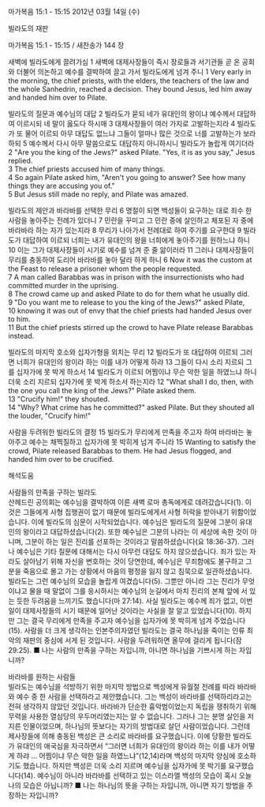 마가복음 15:1 - 15:15 
2012년 03월 14일 (수)

빌라도의 재판



마가복음 15:1 - 15:15 / 새찬송가 144 장


새벽에 빌라도에게 끌려가심
1 새벽에 대제사장들이 즉시 장로들과 서기관들 곧 온 공회와 더불어 의논하고 예수를 결박하여 끌고 가서 빌라도에게 넘겨 주니
1 Very early in the morning, the chief priests, with the elders, the teachers of the law and the whole Sanhedrin, reached a decision. They bound Jesus, led him away and handed him over to Pilate.   

빌라도의 질문과 예수님의 대답
2 빌라도가 묻되 네가 유대인의 왕이냐 예수께서 대답하여 이르시되 네 말이 옳도다 하시매 3 대제사장들이 여러 가지로 고발하는지라 4 빌라도가 또 물어 이르되 아무 대답도 없느냐 그들이 얼마나 많은 것으로 너를 고발하는가 보라 하되 5 예수께서 다시 아무 말씀으로도 대답하지 아니하시니 빌라도가 놀랍게 여기더라
2 "Are you the king of the Jews?" asked Pilate. "Yes, it is as you say," Jesus replied.   
3 The chief priests accused him of many things.   
4 So again Pilate asked him, "Aren't you going to answer? See how many things they are accusing you of."   
5 But Jesus still made no reply, and Pilate was amazed.   

빌라도의 제안과 바라바를 선택한 무리
6 명절이 되면 백성들이 요구하는 대로 죄수 한 사람을 놓아주는 전례가 있더니 7 민란을 꾸미고 그 민란 중에 살인하고 체포된 자 중에 바라바라 하는 자가 있는지라 8 무리가 나아가서 전례대로 하여 주기를 요구한대 9 빌라도가 대답하여 이르되 너희는 내가 유대인의 왕을 너희에게 놓아주기를 원하느냐 하니 10 이는 그가 대제사장들이 시기로 예수를 넘겨 준 줄 앎이러라 11 그러나 대제사장들이 무리를 충동하여 도리어 바라바를 놓아 달라 하게 하니
6 Now it was the custom at the Feast to release a prisoner whom the people requested.   
7 A man called Barabbas was in prison with the insurrectionists who had committed murder in the uprising.   
8 The crowd came up and asked Pilate to do for them what he usually did.   
9 "Do you want me to release to you the king of the Jews?" asked Pilate,   
10 knowing it was out of envy that the chief priests had handed Jesus over to him.   
11 But the chief priests stirred up the crowd to have Pilate release Barabbas instead.   

빌라도의 마지막 호소와 십자가형을 외치는 무리
12 빌라도가 또 대답하여 이르되 그러면 너희가 유대인의 왕이라 하는 이를 내가 어떻게 하랴 13 그들이 다시 소리 지르되 그를 십자가에 못 박게 하소서 14 빌라도가 이르되 어찜이냐 무슨 악한 일을 하였느냐 하니 더욱 소리 지르되 십자가에 못 박게 하소서 하는지라
12 "What shall I do, then, with the one you call the king of the Jews?" Pilate asked them.   
13 "Crucify him!" they shouted.   
14 "Why? What crime has he committed?" asked Pilate. But they shouted all the louder, "Crucify him!"   


사람을 두려워한 빌라도의 결정
15 빌라도가 무리에게 만족을 주고자 하여 바라바는 놓아주고 예수는 채찍질하고 십자가에 못 박히게 넘겨 주니라
15 Wanting to satisfy the crowd, Pilate released Barabbas to them. He had Jesus flogged, and handed him over to be crucified.

해석도움





사람들의 만족을 구하는 빌라도  
산헤드린 공의회는 예수님을 결박하여 이른 새벽 로마 총독에게로 데려갔습니다(1). 이것은 그들에게 사형 집행권이 없기 때문에 빌라도에게서 사형 허락을 받아내기 위함이었습니다. 이에 빌라도의 심문이 시작되었습니다. 예수님은 빌라도의 질문에 그분이 유대인의 왕이라고 대답하셨습니다(2). 또한 예수님은 그분의 나라는 이 세상에 속한 것이 아니며, 그분이 하는 일은 진리를 선포하는 것이라고 말씀하셨습니다(요 18:36-37). 그러나 예수님은 기타 질문에 대해서는 다시 아무런 대답도 하지 않으셨습니다. 죄가 있는 자라도 살아남기 위해 자신을 변호하는 것이 당연한데, 예수님은 무죄함에도 불구하고 그분을 죽음으로 몰고 가는 상황에서 마음의 평정을 잃지 않고 침묵으로 일관하셨습니다. 빌라도는 그런 예수님의 모습을 놀랍게 여겼습니다(5). 그뿐만 아니라 그는 진리가 무엇이냐고 물을 때 말없이 그를 응시하시는 예수님의 눈길에서 마치 진리의 본체 앞에 서 있는 듯한 두려움을 느끼기도 했습니다(마 27:14). 사실 빌라도는 예수께 죄가 없고, 이번 일이 대제사장들의 시기 때문에 일어난 것이라는 사실을 잘 알고 있었습니다(10). 하지만 그는 결국 무리에게 만족을 주고자 예수님을 십자가에 못 박히게 넘겨 주었습니다(15). 사람을 더 크게 생각하는 인본주의자였던 빌라도는 결국 하나님을 죽이는 인류 최악의 재판의 중심에 서게 된 것입니다. 사람을 두려워하면 올무에 걸리게 됩니다(잠 29:25).
■ 나는 사람의 만족을 구하는 자입니까, 아니면 하나님을 기쁘시게 하는 자입니까?

바라바를 원하는 사람들  
빌라도는 예수님을 석방하기 위한 마지막 방법으로 백성에게 유월절 전례를 따라 바라바와 예수 중 한 사람을 선택하라고 제안했습니다. 그는 백성이 바라바를 선택하리라고는 전혀 생각하지 않았던 것입니다. 바라바가 단순한 흉악범이었는지 독립을 쟁취하기 위해 무력을 사용한 열심당의 우두머리였는지는 알 수 없습니다. 그러나 그는 분명 살인을 저지른 인물이었으며, 하나님의 뜻보다는 자기의 방법대로 살던 사람이었습니다. 그런데 제사장들에 의해 충동된 백성은 큰 소리로 바라바를 요구했습니다. 이에 당황한 빌라도가 유대인의 애국심을 자극하면서 “그러면 너희가 유대인의 왕이라 하는 이를 내가 어떻게 하랴 … 어찜이냐 무슨 악한 일을 하였느냐”(12,14)라며 백성의 마지막 양심에 호소하기도 했습니다. 하지만 백성은 더욱 소리 지르며 예수님을 십자가에 못 박기를 요구했습니다(14). 예수님이 아니라 바라바를 선택하고 있는 이스라엘 백성의 모습이 혹시 오늘 나의 모습은 아닙니까?
■ 나는 하나님의 뜻을 구하는 자입니까, 아니면 자기 방법을 주장하는 자입니까?